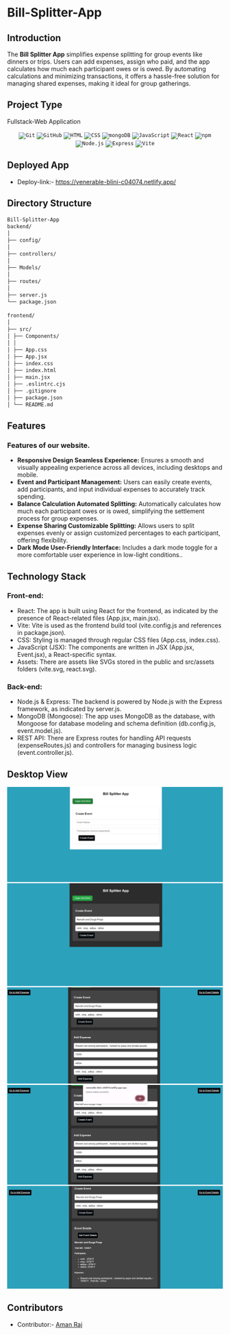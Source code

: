 # Bill-Splitter-App

## Introduction
The **Bill Splitter App** simplifies expense splitting for group events like dinners or trips. Users can add expenses, assign who paid, and the app calculates how much each participant owes or is owed. By automating calculations and minimizing transactions, it offers a hassle-free solution for managing shared expenses, making it ideal for group gatherings.

## Project Type
Fullstack-Web Application

<div align="center">
	<code><img width="50" src="https://user-images.githubusercontent.com/25181517/192108372-f71d70ac-7ae6-4c0d-8395-51d8870c2ef0.png" alt="Git" title="Git"/></code>
	<code><img width="50" src="https://user-images.githubusercontent.com/25181517/192108374-8da61ba1-99ec-41d7-80b8-fb2f7c0a4948.png" alt="GitHub" title="GitHub"/></code>
	<code><img width="50" src="https://user-images.githubusercontent.com/25181517/192158954-f88b5814-d510-4564-b285-dff7d6400dad.png" alt="HTML" title="HTML"/></code>
	<code><img width="50" src="https://user-images.githubusercontent.com/25181517/183898674-75a4a1b1-f960-4ea9-abcb-637170a00a75.png" alt="CSS" title="CSS"/></code>
	<code><img width="50" src="https://user-images.githubusercontent.com/25181517/182884177-d48a8579-2cd0-447a-b9a6-ffc7cb02560e.png" alt="mongoDB" title="mongoDB"/></code>
	<code><img width="50" src="https://user-images.githubusercontent.com/25181517/117447155-6a868a00-af3d-11eb-9cfe-245df15c9f3f.png" alt="JavaScript" title="JavaScript"/></code>
	<code><img width="50" src="https://user-images.githubusercontent.com/25181517/183897015-94a058a6-b86e-4e42-a37f-bf92061753e5.png" alt="React" title="React"/></code>
	<code><img width="50" src="https://user-images.githubusercontent.com/25181517/121401671-49102800-c959-11eb-9f6f-74d49a5e1774.png" alt="npm" title="npm"/></code>
	<code><img width="50" src="https://user-images.githubusercontent.com/25181517/183568594-85e280a7-0d7e-4d1a-9028-c8c2209e073c.png" alt="Node.js" title="Node.js"/></code>
	<code><img width="50" src="https://user-images.githubusercontent.com/25181517/183859966-a3462d8d-1bc7-4880-b353-e2cbed900ed6.png" alt="Express" title="Express"/></code>
	<code><img width="50" src="https://github-production-user-asset-6210df.s3.amazonaws.com/62091613/261395532-b40892ef-efb8-4b0e-a6b5-d1cfc2f3fc35.png" alt="Vite" title="Vite"/></code>
	
</div>

## Deployed App

- Deploy-link:- https://venerable-blini-c04074.netlify.app/
  

## Directory Structure

```
Bill-Splitter-App
backend/
│
├── config/
│
├── controllers/
│
├── Models/
│
├── routes/
│
├── server.js
└── package.json

frontend/
│
├── src/
│ ├── Components/
│ │
│ ├── App.css
│ ├── App.jsx
│ ├── index.css
│ ├── index.html
│ ├── main.jsx
│ ├── .eslintrc.cjs
│ ├── .gitignore
│ ├── package.json
│ └── README.md
```

## Features

### Features of our website.

- **Responsive Design Seamless Experience:** Ensures a smooth and visually appealing experience across all devices, including desktops and mobile.
- **Event and Participant Management:** Users can easily create events, add participants, and input individual expenses to accurately track spending.
- **Balance Calculation Automated Splitting:** Automatically calculates how much each participant owes or is owed, simplifying the settlement process for group expenses.
- **Expense Sharing Customizable Splitting:** Allows users to split expenses evenly or assign customized percentages to each participant, offering flexibility.
- **Dark Mode User-Friendly Interface:** Includes a dark mode toggle for a more comfortable user experience in low-light conditions..



## Technology Stack

### Front-end:
- React: The app is built using React for the frontend, as indicated by the presence of React-related files (App.jsx, main.jsx).
- Vite: Vite is used as the frontend build tool (vite.config.js and references in package.json).
- CSS: Styling is managed through regular CSS files (App.css, index.css).
- JavaScript (JSX): The components are written in JSX (App.jsx, Event.jsx), a React-specific syntax.
- Assets: There are assets like SVGs stored in the public and src/assets folders (vite.svg, react.svg).

### Back-end:
- Node.js & Express: The backend is powered by Node.js with the Express framework, as indicated by server.js.
- MongoDB (Mongoose): The app uses MongoDB as the database, with Mongoose for database modeling and schema definition (db.config.js, event.model.js).
- REST API: There are Express routes for handling API requests (expenseRoutes.js) and controllers for managing business logic (event.controller.js).


## Desktop View
![Screenshot 2024-10-23 124857](https://github.com/amanraj98523/Bill-Splitter-App/blob/main/pic-0.png)
![Screenshot 2024-10-23 124449](https://github.com/amanraj98523/Bill-Splitter-App/blob/main/pic-1.png)
![Screenshot 2024-10-23 124514](https://github.com/amanraj98523/Bill-Splitter-App/blob/main/pic-2.png)
![Screenshot 2024-10-23 124514](https://github.com/amanraj98523/Bill-Splitter-App/blob/main/pic-22.png)
![Screenshot 2024-10-23 124514](https://github.com/amanraj98523/Bill-Splitter-App/blob/main/pic-3.png)

## Contributors
- Contributor:- [Aman Raj](https://github.com/amanraj98523)

